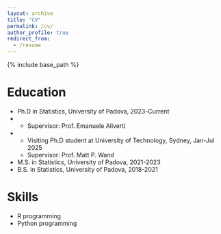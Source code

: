 ```yaml
---
layout: archive
title: "CV"
permalink: /cv/
author_profile: true
redirect_from:
  - /resume
---
```


{% include base_path %}

Education
======
* Ph.D in Statistics, University of Padova, 2023-Current
* * Supervisor: Prof. Emanuele Aliverti
* * Visiting Ph.D student at University of Technology, Sydney, Jan-Jul 2025
  * Supervisor: Prof. Matt P. Wand 
* M.S. in Statistics, University of Padova, 2021-2023
* B.S. in Statistics, University of Padova, 2018-2021
  
Skills
======
* R programming
* Python programming


